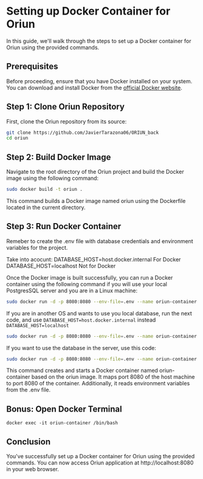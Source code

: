 # Setting up Docker Container for Oriun

In this guide, we'll walk through the steps to set up a Docker container for Oriun using the provided commands.

## Prerequisites

Before proceeding, ensure that you have Docker installed on your system. You can download and install Docker from the 
[official Docker website](https://www.docker.com/get-started).

## Step 1: Clone Oriun Repository

First, clone the Oriun repository from its source:

```bash
git clone https://github.com/JavierTarazona06/ORIUN_back
cd oriun
```

## Step 2: Build Docker Image

Navigate to the root directory of the Oriun project and build the Docker image using the following command:

```bash
sudo docker build -t oriun .
```

This command builds a Docker image named oriun using the Dockerfile located in the current directory.


## Step 3: Run Docker Container

Remeber to create the .env file with database credentials and environment variables for the project.

Take into acocunt:
DATABASE_HOST=host.docker.internal For Docker
DATABASE_HOST=localhost Not for Docker

Once the Docker image is built successfully, you can run a Docker container using the following command if
you will use your local PostgresSQL server and you are in a Linux machine:

```bash
sudo docker run -d -p 8080:8080 --env-file=.env --name oriun-container --network=host oriun
```

If you are in another OS and wants to use you local database, run the next code, and use 
`DATABASE_HOST=host.docker.internal` instead `DATABASE_HOST=localhost`

```bash
sudo docker run -d -p 8080:8080 --env-file=.env --name oriun-container oriun
```

If you want to use the database in the server, use this code:

```bash
sudo docker run -d -p 8080:8080 --env-file=.env --name oriun-container oriun
```

This command creates and starts a Docker container named oriun-container based on the oriun image. It maps port 8080 of
the host machine to port 8080 of the container. Additionally, it reads environment variables from the .env file.


## Bonus: Open Docker Terminal 

```
docker exec -it oriun-container /bin/bash
```

## Conclusion

You've successfully set up a Docker container for Oriun using the provided commands. You can now access Oriun 
application at http://localhost:8080 in your web browser.